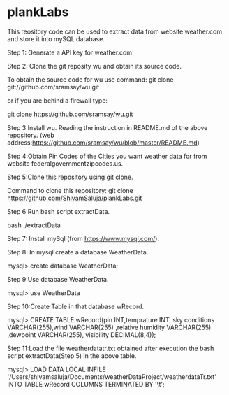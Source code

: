 # plankLabs

This reository code can be used to extract data from website weather.com and store it into mySQL database.

Step 1: Generate a API key for weather.com


Step 2: Clone the git reposity wu and obtain its source code.

To obtain the source code for wu use command:
git clone git://github.com/sramsay/wu.git

or if you are behind a firewall type:

git clone https://github.com/sramsay/wu.git


Step 3:Install wu. Reading the instruction in README.md of the above repository.
(web address:https://github.com/sramsay/wu/blob/master/README.md)


Step 4:Obtain Pin Codes of the Cities you want weather data for from website federalgovernmentzipcodes.us.


Step 5:Clone this repository using git clone. 

Command to clone this repository:
git clone https://github.com/ShivamSaluja/plankLabs.git

Step 6:Run bash script extractData.

bash ./extractData


Step 7: Install mySql (from https://www.mysql.com/).


Step 8: In mysql create a database WeatherData.

mysql> create database WeatherData;


Step 9:Use database WeatherData.

mysql> use WeatherData


Step 10:Create Table in that database wRecord.

mysql> CREATE TABLE wRecord(pin INT,temprature INT, sky conditions VARCHAR(255),wind VARCHAR(255) ,relative humidity VARCHAR(255) ,dewpoint VARCHAR(255), visibility DECIMAL(8,4));

Step 11:Load the file weatherdatatr.txt obtained after execution the bash script extractData(Step 5) in the above table. 

mysql> LOAD DATA LOCAL INFILE '/Users/shivamsaluja/Documents/weatherDataProject/weatherdataTr.txt'  INTO TABLE wRecord COLUMNS TERMINATED BY '\t';

